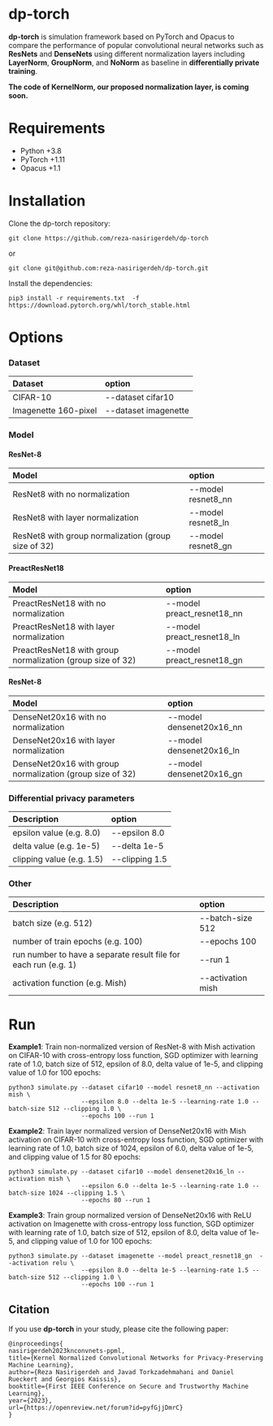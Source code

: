 # dp-torch
**dp-torch** is simulation framework based on PyTorch and Opacus to compare the performance of popular convolutional neural networks such as **ResNets** and 
**DenseNets** using different normalization layers including **LayerNorm**, **GroupNorm**, and **NoNorm** as baseline in **differentially private training**.

**The code of KernelNorm, our proposed normalization layer, is coming soon.**

# Requirements
- Python +3.8
- PyTorch +1.11
- Opacus +1.1

# Installation
Clone the dp-torch repository:
```
git clone https://github.com/reza-nasirigerdeh/dp-torch
```
or 
```
git clone git@github.com:reza-nasirigerdeh/dp-torch.git
```

Install the dependencies:
```
pip3 install -r requirements.txt  -f https://download.pytorch.org/whl/torch_stable.html
```

# Options
### Dataset
| Dataset              | option              |
|:---------------------|:--------------------|
| CIFAR-10             | --dataset cifar10   |
| Imagenette 160-pixel | --dataset imagenette|





### Model

#### ResNet-8
| Model                                               | option              |
|:----------------------------------------------------|:--------------------|
| ResNet8 with no normalization                       | --model resnet8_nn  |
| ResNet8 with layer normalization                    | --model resnet8_ln  |
| ResNet8 with group normalization (group size of 32) | --model resnet8_gn  |

#### PreactResNet18
| Model                                                      | option                        |
|:-----------------------------------------------------------|:------------------------------|
| PreactResNet18 with no normalization                       | --model preact_resnet18_nn    |
| PreactResNet18 with layer normalization                    | --model preact_resnet18_ln    |
| PreactResNet18 with group normalization (group size of 32) | --model preact_resnet18_gn    |        

#### ResNet-8
| Model                                                     | option                   |
|:----------------------------------------------------------|:-------------------------|
| DenseNet20x16 with no normalization                       | --model densenet20x16_nn |
| DenseNet20x16 with layer normalization                    | --model densenet20x16_ln |
| DenseNet20x16 with group normalization (group size of 32) | --model densenet20x16_gn |

### Differential privacy parameters
| Description               | option            |
|:--------------------------|:------------------|
| epsilon value (e.g. 8.0)  | --epsilon 8.0     |
| delta value (e.g. 1e-5)   | --delta 1e-5      |
| clipping value (e.g. 1.5) | --clipping 1.5    |

### Other
| Description                                                     | option            |
|:----------------------------------------------------------------|:------------------|
| batch size (e.g. 512)                                           | --batch-size 512  |
| number of train epochs (e.g. 100)                               | --epochs 100      |
| run number to have a separate result file for each run (e.g. 1) | --run 1           |
| activation function (e.g. Mish)                                 | --activation mish |

# Run
**Example1**: Train non-normalized version of ResNet-8 with Mish activation on CIFAR-10 with cross-entropy loss function, SGD optimizer with learning rate of 1.0, 
batch size of 512, epsilon of 8.0, delta value of 1e-5, and clipping value of 1.0 for 100 epochs:

```
python3 simulate.py --dataset cifar10 --model resnet8_nn --activation mish \
                    --epsilon 8.0 --delta 1e-5 --learning-rate 1.0 --batch-size 512 --clipping 1.0 \
                    --epochs 100 --run 1
```

**Example2**: Train layer normalized version of DenseNet20x16 with Mish activation on CIFAR-10 with cross-entropy loss function, SGD optimizer with learning rate of 1.0, 
batch size of 1024, epsilon of 6.0, delta value of 1e-5, and clipping value of 1.5 for 80 epochs:

```
python3 simulate.py --dataset cifar10 --model densenet20x16_ln --activation mish \
                    --epsilon 6.0 --delta 1e-5 --learning-rate 1.0 --batch-size 1024 --clipping 1.5 \
                    --epochs 80 --run 1
```

**Example3**: Train group normalized version of DenseNet20x16 with ReLU activation on Imagenette with cross-entropy loss function, SGD optimizer with learning rate of 1.0, 
batch size of 512, epsilon of 8.0, delta value of 1e-5, and clipping value of 1.0 for 100 epochs:

```
python3 simulate.py --dataset imagenette --model preact_resnet18_gn  --activation relu \
                    --epsilon 8.0 --delta 1e-5 --learning-rate 1.5 --batch-size 512 --clipping 1.0 \
                    --epochs 100 --run 1
```

## Citation
If you use **dp-torch** in your study, please cite the following paper: <br />
   ```
@inproceedings{
nasirigerdeh2023knconvnets-ppml,
title={Kernel Normalized Convolutional Networks for Privacy-Preserving Machine Learning},
author={Reza Nasirigerdeh and Javad Torkzadehmahani and Daniel Rueckert and Georgios Kaissis},
booktitle={First IEEE Conference on Secure and Trustworthy Machine Learning},
year={2023},
url={https://openreview.net/forum?id=pyfGjjDmrC}
}
   ```